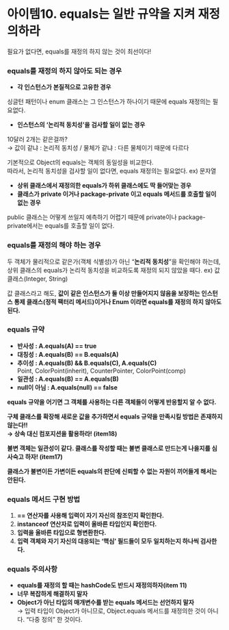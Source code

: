 # 아이템10. equals는 일반 규약을 지켜 재정의하라

필요가 없다면, equals를 재정의 하지 않는 것이 최선이다!

### equals를 재정의 하지 않아도 되는 경우

- **각 인스턴스가 본질적으로 고유한 경우**

싱글턴 패턴이나 enum 클래스는 그 인스턴스가 하나이기 때문에 equals 재정의는 필요없다.

- **인스턴스의 ‘논리적 동치성’을 검사할 일이 없는 경우**

10달러 2개는 같은걸까?  
→ 값이 같냐 : 논리적 동치성 / 물체가 같냐 : 다른 물체이기 때문에 다르다

기본적으로 Object의 equals는 객체의 동일성을 비교한다.  
따라서, 논리적 동치성을 검사할 일이 없다면, equals 재정의는 필요없다. ex) 문자열

- **상위 클래스에서 재정의한 equals가 하위 클래스에도 딱 들어맞는 경우**
- **클래스가 private 이거나 package-private 이고 equals 메서드를 호출할 일이 없는 경우**

public 클래스는 어떻게 쓰일지 예측하기 어렵기 때문에 private이나 package-private에서는 equals를 호출할 일이 없다.

### equals를 재정의 해야 하는 경우

두 객체가 물리적으로 같은가(객체 식별성)가 아닌 “**논리적 동치성**”을 확인해야 하는데, 상위 클래스의 equals가 논리적 동치성을 비교하도록 재정의 되지 않았을 때다. ex) 값 클래스(Integer, String)

값 클래스라고 해도, **값이 같은 인스턴스가 둘 이상 만들어지지 않음을 보장하는 인스턴스 통제 클래스(정적 팩터리 메서드)이거나 Enum 이라면 equals를 재정의 하지 않아도 된다.**

### equals 규약

- **반사성 : A.equals(A) == true**
- **대칭성 : A.equals(B) == B.equals(A)**
- **추이성 : A.equals(B) && B.equals(C), A.equals(C)**  
  Point, ColorPoint(inherit), CounterPointer, ColorPoint(comp)
- **일관성 : A.equals(B) == A.equals(B)**
- **null이 아님 : A.equals(null) == false**

**equals 규약을 어기면 그 객체를 사용하는 다른 객체들이 어떻게 반응할지 알 수 없다.**

**구체 클래스를 확장해 새로운 값을 추가하면서 equals 규약을 만족시킬 방법은 존재하지 않는다!!  
→ 상속 대신 컴포지션을 활용하라! (item18)**

**불변 객체는 일관성이 같다. 클래스를 작성할 때는 불변 클래스로 만드는게 나을지를 심사숙고 하자! (item17)**

**클래스가 불변이든 가변이든 equals의 판단에 신뢰할 수 없는 자원이 끼어들게 해서는 안된다.**

### equals 메서드 구현 방법

1. **== 연산자를 사용해 입력이 자기 자신의 참조인지 확인한다.**
2. **instanceof 연산자로 입력이 올바른 타입인지 확인한다.**
3. **입력을 올바른 타입으로 형변환한다.**
4. **입력 객체와 자기 자신의 대응되는 ‘핵심’ 필드들이 모두 일치하는지 하나씩 검사한다.**

### equals 주의사항

- **equals를 재정의 할 때는 hashCode도 반드시 재정의하자(item 11)**
- **너무 복잡하게 해결하지 말자**
- **Object가 아닌 타입의 매개변수를 받는 equals 메서드는 선언하지 말자**  
  → 입력 타입이 Object가 아니므로, Object.equals 메서드를 재정의한 것이 아니다. “다중 정의” 한 것이다.